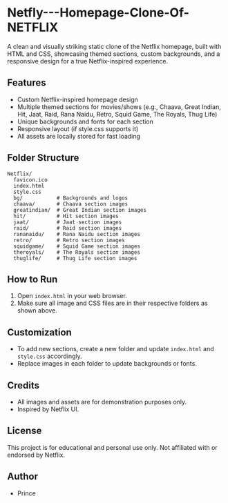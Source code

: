 # Netfly---Homepage-Clone-Of-NETFLIX
A clean and visually striking static clone of the Netflix homepage, built with HTML and CSS, showcasing themed sections, custom backgrounds, and a responsive design for a true Netflix-inspired experience.

## Features
- Custom Netflix-inspired homepage design
- Multiple themed sections for movies/shows (e.g., Chaava, Great Indian, Hit, Jaat, Raid, Rana Naidu, Retro, Squid Game, The Royals, Thug Life)
- Unique backgrounds and fonts for each section
- Responsive layout (if style.css supports it)
- All assets are locally stored for fast loading

## Folder Structure
```
Netflix/
  favicon.ico
  index.html
  style.css
  bg/           # Backgrounds and logos
  chaava/       # Chaava section images
  greatindian/  # Great Indian section images
  hit/          # Hit section images
  jaat/         # Jaat section images
  raid/         # Raid section images
  rananaidu/    # Rana Naidu section images
  retro/        # Retro section images
  squidgame/    # Squid Game section images
  theroyals/    # The Royals section images
  thuglife/     # Thug Life section images
```

## How to Run
1. Open `index.html` in your web browser.
2. Make sure all image and CSS files are in their respective folders as shown above.

## Customization
- To add new sections, create a new folder and update `index.html` and `style.css` accordingly.
- Replace images in each folder to update backgrounds or fonts.

## Credits
- All images and assets are for demonstration purposes only.
- Inspired by Netflix UI.

## License
This project is for educational and personal use only. Not affiliated with or endorsed by Netflix.

## Author
- Prince

